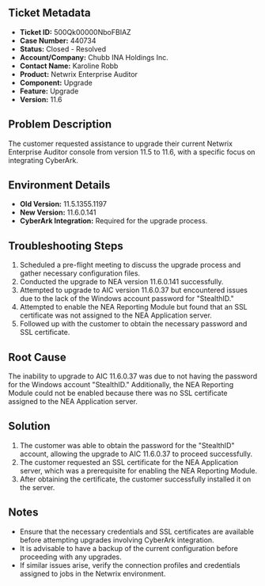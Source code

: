 ## Ticket Metadata
- **Ticket ID:** 500Qk00000NboFBIAZ
- **Case Number:** 440734
- **Status:** Closed - Resolved
- **Account/Company:** Chubb INA Holdings Inc.
- **Contact Name:** Karoline Robb
- **Product:** Netwrix Enterprise Auditor
- **Component:** Upgrade
- **Feature:** Upgrade
- **Version:** 11.6

## Problem Description
The customer requested assistance to upgrade their current Netwrix Enterprise Auditor console from version 11.5 to 11.6, with a specific focus on integrating CyberArk.

## Environment Details
- **Old Version:** 11.5.1355.1197
- **New Version:** 11.6.0.141
- **CyberArk Integration:** Required for the upgrade process.

## Troubleshooting Steps
1. Scheduled a pre-flight meeting to discuss the upgrade process and gather necessary configuration files.
2. Conducted the upgrade to NEA version 11.6.0.141 successfully.
3. Attempted to upgrade to AIC version 11.6.0.37 but encountered issues due to the lack of the Windows account password for "StealthID."
4. Attempted to enable the NEA Reporting Module but found that an SSL certificate was not assigned to the NEA Application server.
5. Followed up with the customer to obtain the necessary password and SSL certificate.

## Root Cause
The inability to upgrade to AIC 11.6.0.37 was due to not having the password for the Windows account "StealthID." Additionally, the NEA Reporting Module could not be enabled because there was no SSL certificate assigned to the NEA Application server.

## Solution
1. The customer was able to obtain the password for the "StealthID" account, allowing the upgrade to AIC 11.6.0.37 to proceed successfully.
2. The customer requested an SSL certificate for the NEA Application server, which was a prerequisite for enabling the NEA Reporting Module.
3. After obtaining the certificate, the customer successfully installed it on the server.

## Notes
- Ensure that the necessary credentials and SSL certificates are available before attempting upgrades involving CyberArk integration.
- It is advisable to have a backup of the current configuration before proceeding with any upgrades.
- If similar issues arise, verify the connection profiles and credentials assigned to jobs in the Netwrix environment.